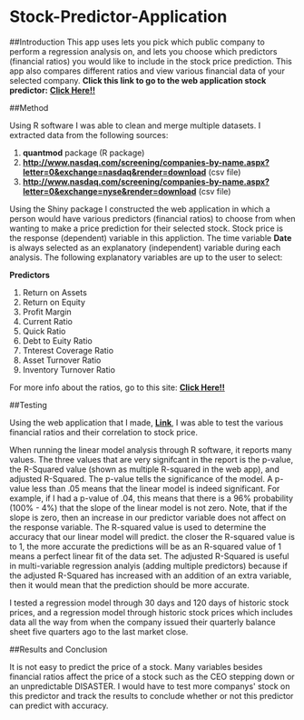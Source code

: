 # Stock-Predictor-Application

##Introduction
This app uses lets you pick which public company to perform a regression analysis on, and lets you choose which predictors (financial ratios) you would like to include in the stock price prediction. This app also compares different ratios and view various financial data of your selected company. **Click this link to go to the web application stock predictor:** [**Click Here!!**](https://jnacino.shinyapps.io/Stock-Predictor-Application/)



##Method

Using R software I was able to clean and merge multiple datasets. I extracted data from the following sources: 

1. **quantmod** package (R package)
2. **http://www.nasdaq.com/screening/companies-by-name.aspx?letter=0&exchange=nasdaq&render=download** (csv file)
3. **http://www.nasdaq.com/screening/companies-by-name.aspx?letter=0&exchange=nyse&render=download** (csv file)

Using the Shiny package I constructed the web application in which a person would have various predictors (financial ratios) to choose from when wanting to make a price prediction for their selected stock. Stock price is the response (dependent) variable in this appliction. The time variable **Date** is always selected as an explanatory (independent) variable during each analysis. The following explanatory variables are up to the user to select:

**Predictors** 

1. Return on Assets
2. Return on Equity
3. Profit Margin
4. Current Ratio
5. Quick Ratio
6. Debt to Euity Ratio
7. Tnterest Coverage Ratio
8. Asset Turnover Ratio
9. Inventory Turnover Ratio

For more info about the ratios, go to this site: [**Click Here!!**](http://www.investinganswers.com/education/ratio-analysis/15-financial-ratios-every-investor-should-use-3011)

##Testing

Using the web application that I made, [**Link**](https://jnacino.shinyapps.io/Stock-Predictor-Application/), I was able to test the various financial ratios and their correlation to stock price. 

When running the linear model analysis through R software, it reports many values. The three values that are very signifcant in the report is the p-value, the R-Squared value (shown as multiple R-squared in the web app), and adjusted R-Squared.  The p-value tells the significance of the model. A p-value less than .05 means that the linear model is indeed significant. For example, if I had a p-value of .04, this means that there is a 96% probability (100% - 4%) that the slope of the linear model is not zero. Note, that if the slope is zero, then an increase in our predictor variable does not affect on the response variable. The R-squared value is used to determine the accuracy that our linear model will predict. the closer the R-squared value is to 1, the more accurate the predictions will be as an R-squared value of 1 means a perfect linear fit of the data set. The adjusted R-Squared is useful in multi-variable regression analyis (adding multiple predictors) because if the adjusted R-Squared has increased with an addition of an extra variable, then it would mean that the prediction should be more accurate. 

I tested a regression model through 30 days and 120 days of historic stock prices, and a regression model through historic stock prices which includes data all the way from when the company issued their quarterly balance sheet five quarters ago to the last market close.


##Results and Conclusion

It is not easy to predict the price of a stock. Many variables besides financial ratios affect the price of a stock such as the CEO stepping down or an unpredictable DISASTER. I would have to test more companys' stock on this predictor and track the results to conclude whether or not this predictor can predict with accuracy. 
